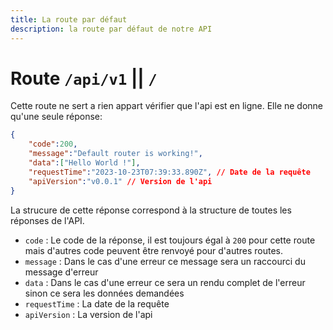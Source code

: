 ```yaml
---
title: La route par défaut
description: la route par défaut de notre API
---
```


# Route `/api/v1` || `/`

Cette route ne sert a rien appart vérifier que l'api est en ligne. Elle ne donne qu'une seule réponse:

```json
{
    "code":200,
    "message":"Default router is working!",
    "data":["Hello World !"],
    "requestTime":"2023-10-23T07:39:33.890Z", // Date de la requête
    "apiVersion":"v0.0.1" // Version de l'api
}
```

La strucure de cette réponse correspond à la structure de toutes les réponses de l'API.

- `code` : Le code de la réponse, il est toujours égal à `200` pour cette route mais d'autres code peuvent être renvoyé pour d'autres routes.
- `message` : Dans le cas d'une erreur ce message sera un raccourci du message d'erreur
- `data` : Dans le cas d'une erreur ce sera un rendu complet de l'erreur sinon ce sera les données demandées
- `requestTime` : La date de la requête
- `apiVersion` : La version de l'api